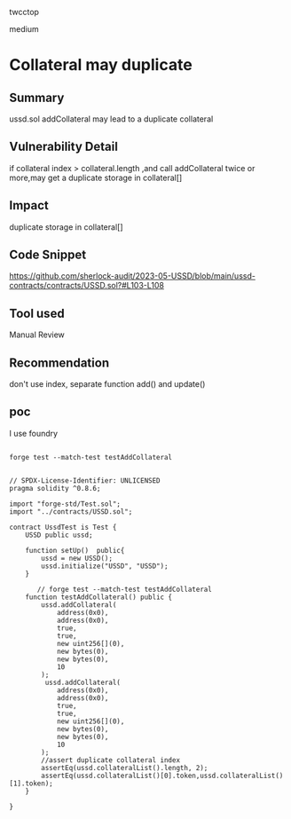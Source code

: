twcctop

medium

# Collateral  may  duplicate

## Summary
 ussd.sol addCollateral  may  lead to a  duplicate  collateral
## Vulnerability Detail
if   collateral  index > collateral.length ,and  call  addCollateral twice  or more,may get a duplicate  storage in collateral[]
## Impact
 duplicate  storage in collateral[]
## Code Snippet
https://github.com/sherlock-audit/2023-05-USSD/blob/main/ussd-contracts/contracts/USSD.sol?#L103-L108
## Tool used

Manual Review

## Recommendation

 don't use index, separate function add() and update() 
## poc
I   use foundry

```solidity

forge test --match-test testAddCollateral
```

```solidity 

// SPDX-License-Identifier: UNLICENSED
pragma solidity ^0.8.6;

import "forge-std/Test.sol";
import "../contracts/USSD.sol";

contract UssdTest is Test { 
    USSD public ussd;

    function setUp()  public{
        ussd = new USSD();
        ussd.initialize("USSD", "USSD");
    }

       // forge test --match-test testAddCollateral
    function testAddCollateral() public {
        ussd.addCollateral(
            address(0x0),
            address(0x0),
            true,
            true,
            new uint256[](0),
            new bytes(0),
            new bytes(0),
            10
        );
         ussd.addCollateral(
            address(0x0),
            address(0x0),
            true,
            true,
            new uint256[](0),
            new bytes(0),
            new bytes(0),
            10
        );
        //assert duplicate collateral index
        assertEq(ussd.collateralList().length, 2);
        assertEq(ussd.collateralList()[0].token,ussd.collateralList()[1].token);
    }

}

```
